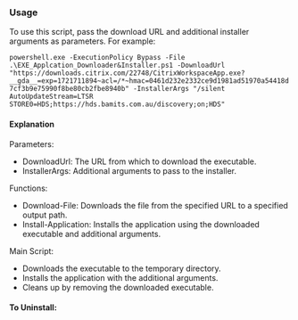 ### Usage
To use this script, pass the download URL and additional installer arguments as parameters. For example:

`powershell.exe -ExecutionPolicy Bypass -File .\EXE_Applcation_Downloader&Installer.ps1 -DownloadUrl "https://downloads.citrix.com/22748/CitrixWorkspaceApp.exe?__gda__=exp=1721711894~acl=/*~hmac=0461d232e2332ce9d1981ad51970a54418d7cf3b9e75990f8be80cb2fbe8940b" -InstallerArgs "/silent AutoUpdateStream=LTSR STORE0=HDS;https://hds.bamits.com.au/discovery;on;HDS"`



#### Explanation


Parameters:
- DownloadUrl: The URL from which to download the executable.
- InstallerArgs: Additional arguments to pass to the installer.


Functions:
- Download-File: Downloads the file from the specified URL to a specified output path.
- Install-Application: Installs the application using the downloaded executable and additional arguments.


Main Script:
- Downloads the executable to the temporary directory.
- Installs the application with the additional arguments.
- Cleans up by removing the downloaded executable.


#### To Uninstall:
